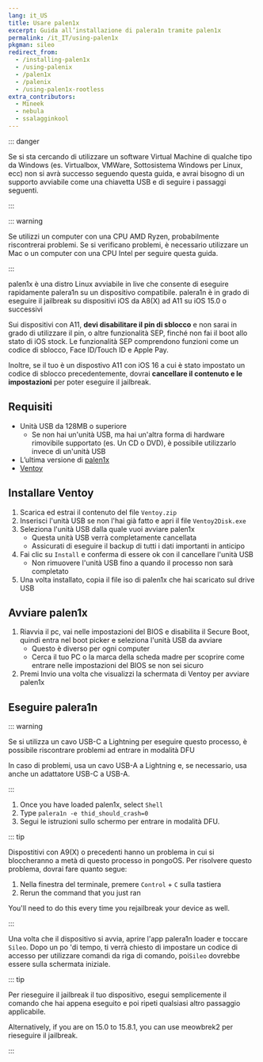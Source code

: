 ```yaml
---
lang: it_US
title: Usare palen1x
excerpt: Guida all’installazione di palera1n tramite palen1x
permalink: /it_IT/using-palen1x
pkgman: sileo
redirect_from:
  - /installing-palen1x
  - /using-palenix
  - /palen1x
  - /palenix
  - /using-palen1x-rootless
extra_contributors:
  - Mineek
  - nebula
  - ssalagginkool
---
```


::: danger


Se si sta cercando di utilizzare un software Virtual Machine di qualche tipo da Windows (es. Virtualbox, VMWare, Sottosistema Windows per Linux, ecc) non si avrà successo seguendo questa guida, e avrai bisogno di un supporto avviabile come una chiavetta USB e di seguire i passaggi seguenti.

:::


::: warning


Se utilizzi un computer con una CPU AMD Ryzen, probabilmente riscontrerai problemi. Se si verificano problemi, è necessario utilizzare un Mac o un computer con una CPU Intel per seguire questa guida.

:::


palen1x è una distro Linux avviabile in live che consente di eseguire rapidamente palera1n su un dispositivo compatibile. palera1n è in grado di eseguire il jailbreak su dispositivi iOS da A8(X) ad A11 su iOS 15.0 o successivi

Sui dispositivi con A11, **devi disabilitare il pin di sblocco** e non sarai in grado di utilizzare il pin, o altre funzionalità SEP, finché non fai il boot allo stato di iOS stock. Le funzionalità SEP comprendono funzioni come un codice di sblocco, Face ID/Touch ID e Apple Pay.

Inoltre, se il tuo è un dispostivo A11 con iOS 16 a cui è stato impostato un codice di sblocco precedentemente, dovrai **cancellare il contenuto e le impostazioni** per poter eseguire il jailbreak.

## Requisiti

- Unità USB da 128MB o superiore
    - Se non hai un'unità USB, ma hai un'altra forma di hardware rimovibile supportato (es. Un CD o DVD), è possibile utilizzarlo invece di un'unità USB
- L’ultima versione di [palen1x](https://github.com/palera1n/palen1x/releases)
- [Ventoy](https://github.com/ventoy/Ventoy/releases)

## Installare Ventoy

1. Scarica ed estrai il contenuto del file `Ventoy.zip`
1. Inserisci l'unità USB se non l'hai già fatto e apri il file `Ventoy2Disk.exe`
1. Seleziona l'unità USB dalla quale vuoi avviare palen1x
    - Questa unità USB verrà completamente cancellata
    - Assicurati di eseguire il backup di tutti i dati importanti in anticipo
1. Fai clic su `Install` e conferma di essere ok con il cancellare l'unità USB
    - Non rimuovere l'unità USB fino a quando il processo non sarà completato
1. Una volta installato, copia il file iso di palen1x che hai scaricato sul drive USB

## Avviare palen1x

1. Riavvia il pc, vai nelle impostazioni del BIOS e disabilita il Secure Boot, quindi entra nel boot picker e seleziona l'unità USB da avviare
    - Questo è diverso per ogni computer
    - Cerca il tuo PC o la marca della scheda madre per scoprire come entrare nelle impostazioni del BIOS se non sei sicuro
1. Premi Invio una volta che visualizzi la schermata di Ventoy per avviare palen1x

## Eseguire palera1n

::: warning


Se si utilizza un cavo USB-C a Lightning per eseguire questo processo, è possibile riscontrare problemi ad entrare in modalità DFU

In caso di problemi, usa un cavo USB-A a Lightning e, se necessario, usa anche un adattatore USB-C a USB-A.

:::


1. Once you have loaded palen1x, select `Shell`
1. Type `palera1n -e thid_should_crash=0`
1. Segui le istruzioni sullo schermo per entrare in <router-link to="/faq/#what-is-dfu-mode">modalità DFU</router-link>.

::: tip


Dispostitivi con A9(X) o precedenti hanno un problema in cui si bloccheranno a metà di questo processo in pongoOS. Per risolvere questo problema, dovrai fare quanto segue:

1. Nella finestra del terminale, premere `Control` + `C` sulla tastiera
1. Rerun the command that you just ran

You'll need to do this every time you rejailbreak your device as well.

:::


Una volta che il dispositivo si avvia, aprire l'app palera1n loader e toccare `Sileo`. Dopo un po 'di tempo, ti verrà chiesto di impostare un codice di accesso per utilizzare comandi da riga di comando, poi`Sileo` dovrebbe essere sulla schermata iniziale.

::: tip


Per rieseguire il jailbreak il tuo dispositivo, esegui semplicemente il comando che hai appena eseguito e poi ripeti qualsiasi altro passaggio applicabile.

Alternatively, if you are on 15.0 to 15.8.1, you can use <router-link to="/installing-meowbrek2">meowbrek2</router-link> per rieseguire il jailbreak.

:::
